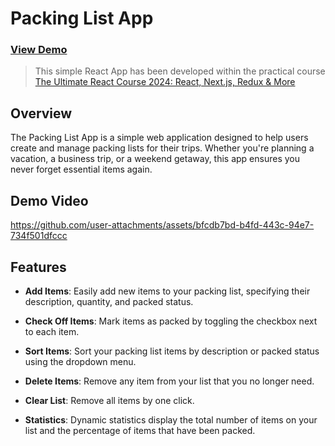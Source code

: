 # Packing List App
### <a href="https://yuliiavoinarovska.github.io/travel-list/" target="_blank">View Demo</a>  

> This simple React App has been developed within the practical
 course  <a href="https://www.udemy.com/course/the-ultimate-react-course/" target="_blank">The Ultimate React Course 2024: React, Next.js, Redux & More </a>
 
## Overview
The Packing List App is a simple web application designed to help users create and manage packing lists for their trips. Whether you're planning a vacation, a business trip, or a weekend getaway, this app ensures you never forget essential items again.

## Demo Video
https://github.com/user-attachments/assets/bfcdb7bd-b4fd-443c-94e7-734f501dfccc


## Features

- **Add Items**: Easily add new items to your packing list, specifying their description, quantity, and packed status.

- **Check Off Items**: Mark items as packed by toggling the checkbox next to each item.

- **Sort Items**: Sort your packing list items by description or packed status using the dropdown menu.

- **Delete Items**: Remove any item from your list that you no longer need.

- **Clear List**: Remove all items by one click.

- **Statistics**: Dynamic statistics display the total number of items on your list and the percentage of items that have been packed.
